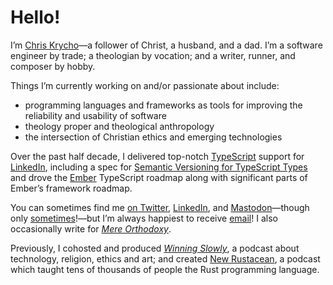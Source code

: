 # Hello!

I’m [Chris Krycho][home]—a follower of Christ, a husband, and a dad. I’m a software engineer by trade; a theologian by vocation; and a writer, runner, and composer by hobby.

[home]: https://v5.chriskrycho.com
[ws]: https://winningslowly.org
[mere-o]: https://mereorthodoxy.com
[nr]: https://newrustacean.com

Things I’m currently working on and/or passionate about include:

- programming languages and frameworks as tools for improving the reliability and usability of software
- theology proper and theological anthropology
- the intersection of Christian ethics and emerging technologies

Over the past half decade, I delivered top-notch [TypeScript][ts] support for [LinkedIn][li], including a spec for [Semantic Versioning for TypeScript Types][semver] and drove the [Ember][ember] TypeScript roadmap along with significant parts of Ember’s framework roadmap.

You can sometimes find me [on Twitter][twitter], [LinkedIn][li], and [Mastodon][mastodon]—though only [sometimes][schedule]!—but I’m always happiest to receive [email](mailto:hello@chriskrycho.com)! I also occasionally write for [<cite>Mere Orthodoxy</cite>][mere-o].

Previously, I cohosted and produced [<cite>Winning Slowly</cite>][ws], a podcast about technology, religion, ethics and art; and created [New Rustacean][nr], a podcast which taught tens of thousands of people the Rust programming language.

[ts]: https://www.typescriptlang.org
[semver]: https://www.semver-ts.org
[ember]: https://emberjs.com
[rewrite]: https://rewrite.software
[twitter]: https://twitter.com/chriskrycho
[li]: https://www.linkedin.com/in/chriskrycho/
[mastodon]: https://mastodon.social/@chriskrycho
[schedule]: https://v5.chriskrycho.com/journal/reluctantly-returning-to-social-media/
